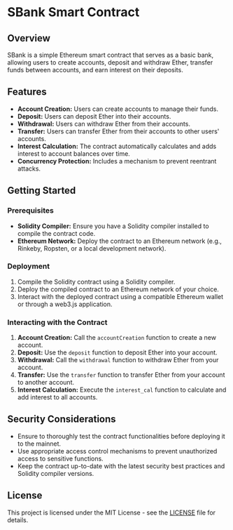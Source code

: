 # SBank Smart Contract

## Overview

SBank is a simple Ethereum smart contract that serves as a basic bank, allowing users to create accounts, deposit and withdraw Ether, transfer funds between accounts, and earn interest on their deposits.

## Features

- **Account Creation:** Users can create accounts to manage their funds.
- **Deposit:** Users can deposit Ether into their accounts.
- **Withdrawal:** Users can withdraw Ether from their accounts.
- **Transfer:** Users can transfer Ether from their accounts to other users' accounts.
- **Interest Calculation:** The contract automatically calculates and adds interest to account balances over time.
- **Concurrency Protection:** Includes a mechanism to prevent reentrant attacks.

## Getting Started

### Prerequisites

- **Solidity Compiler:** Ensure you have a Solidity compiler installed to compile the contract code.
- **Ethereum Network:** Deploy the contract to an Ethereum network (e.g., Rinkeby, Ropsten, or a local development network).

### Deployment

1. Compile the Solidity contract using a Solidity compiler.
2. Deploy the compiled contract to an Ethereum network of your choice.
3. Interact with the deployed contract using a compatible Ethereum wallet or through a web3.js application.

### Interacting with the Contract

1. **Account Creation:** Call the `accountCreation` function to create a new account.
2. **Deposit:** Use the `deposit` function to deposit Ether into your account.
3. **Withdrawal:** Call the `withdrawal` function to withdraw Ether from your account.
4. **Transfer:** Use the `transfer` function to transfer Ether from your account to another account.
5. **Interest Calculation:** Execute the `interest_cal` function to calculate and add interest to all accounts.

## Security Considerations

- Ensure to thoroughly test the contract functionalities before deploying it to the mainnet.
- Use appropriate access control mechanisms to prevent unauthorized access to sensitive functions.
- Keep the contract up-to-date with the latest security best practices and Solidity compiler versions.

## License

This project is licensed under the MIT License - see the [LICENSE](LICENSE) file for details.
